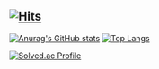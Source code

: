 <!--방문자수 체크-->
[![Hits](https://hits.seeyoufarm.com/api/count/incr/badge.svg?url=https%3A%2F%2Fgithub.com%2Fmaktony1%2F&count_bg=%23E6DB4D&title_bg=%23D65B5B&icon=azurepipelines.svg&icon_color=%23EAE5E5&title=hits&edge_flat=false)](https://hits.seeyoufarm.com)
---
<!--git tier -->
[![Anurag's GitHub stats](https://github-readme-stats.vercel.app/api?username=maktony1&show_icons=true)](https://github.com/anuraghazra/github-readme-stats) <!--Most Lang-->
[![Top Langs](https://github-readme-stats.vercel.app/api/top-langs/?username=maktony1&layout=compact)](https://github.com/anuraghazra/github-readme-stats)


<!--algorithm tier-->
[![Solved.ac Profile](http://mazassumnida.wtf/api/v2/generate_badge?boj=ghkdehdgnl)](https://solved.ac/ghkdehdgnl/)



<!-- 카드 언어 설정 &locale=kr 추가 -->


